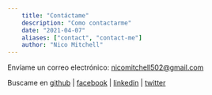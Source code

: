 ```yaml
---
    title: "Contáctame" 
    description: "Como contactarme" 
    date: "2021-04-07" 
    aliases: ["contact", "contact-me"] 
    author: "Nico Mitchell" 
---
```


Envíame un correo electrónico:
nicomitchell502@gmail.com

Buscame en
[github](https://github.com/nicomitchell) |
[facebook](https://www.facebook.com/nico.mitchell.18/) | 
[linkedin](https://www.linkedin.com/in/nicolas-mitchell-b22185149/) | 
[twitter](https://twitter.com/NitroMissile)